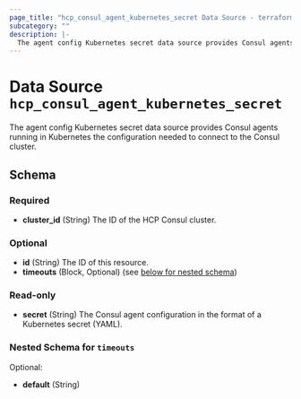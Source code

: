 ```yaml
---
page_title: "hcp_consul_agent_kubernetes_secret Data Source - terraform-provider-hcp"
subcategory: ""
description: |-
  The agent config Kubernetes secret data source provides Consul agents running in Kubernetes the configuration needed to connect to the Consul cluster.
---
```


# Data Source `hcp_consul_agent_kubernetes_secret`

The agent config Kubernetes secret data source provides Consul agents running in Kubernetes the configuration needed to connect to the Consul cluster.



## Schema

### Required

- **cluster_id** (String) The ID of the HCP Consul cluster.

### Optional

- **id** (String) The ID of this resource.
- **timeouts** (Block, Optional) (see [below for nested schema](#nestedblock--timeouts))

### Read-only

- **secret** (String) The Consul agent configuration in the format of a Kubernetes secret (YAML).

<a id="nestedblock--timeouts"></a>
### Nested Schema for `timeouts`

Optional:

- **default** (String)


